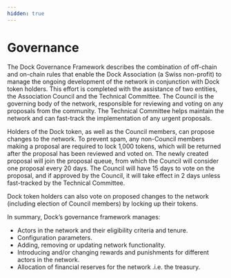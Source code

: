 ```yaml
---
hidden: true
---
```


# Governance

The Dock Governance Framework describes the combination of off-chain and on-chain rules that enable the Dock Association (a Swiss non-profit) to manage the ongoing development of the network in conjunction with Dock token holders. This effort is completed with the assistance of two entities, the Association Council and the Technical Committee. The Council is the governing body of the network, responsible for reviewing and voting on any proposals from the community. The Technical Committee helps maintain the network and can fast-track the implementation of any urgent proposals.

Holders of the Dock token, as well as the Council members, can propose changes to the network. To prevent spam, any non-Council members making a proposal are required to lock 1,000 tokens, which will be returned after the proposal has been reviewed and voted on. The newly created proposal will join the proposal queue, from which the Council will consider one proposal every 20 days. The Council will have 15 days to vote on the proposal, and if approved by the Council, it will take effect in 2 days unless fast-tracked by the Technical Committee.

Dock token holders can also vote on proposed changes to the network (including election of Council members) by locking up their tokens.

In summary, Dock’s governance framework manages:

* Actors in the network and their eligibility criteria and tenure.
* Configuration parameters.
* Adding, removing or updating network functionality.
* Introducing and/or changing rewards and punishments for different actors in the network.
* Allocation of financial reserves for the network .i.e. the treasury.
